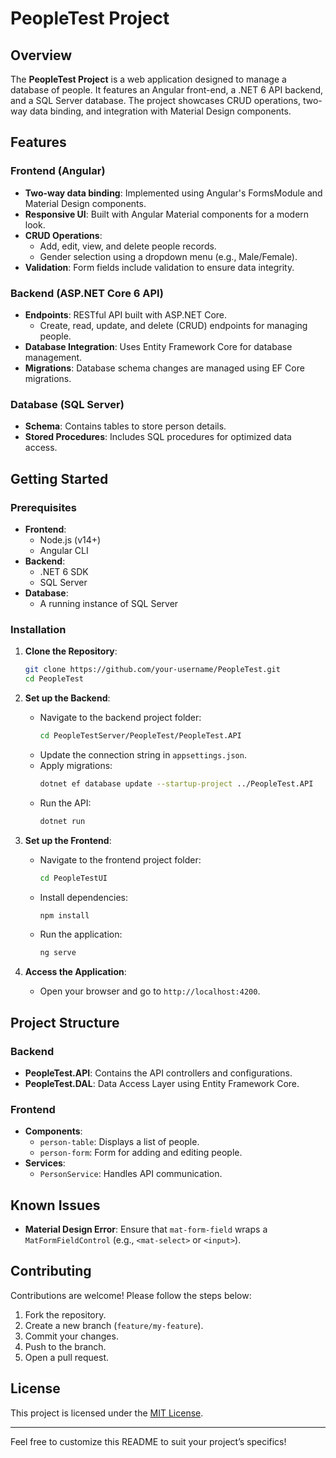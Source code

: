 # PeopleTest Project

## Overview
The **PeopleTest Project** is a web application designed to manage a database of people. It features an Angular front-end, a .NET 6 API backend, and a SQL Server database. The project showcases CRUD operations, two-way data binding, and integration with Material Design components.

## Features

### Frontend (Angular)
- **Two-way data binding**: Implemented using Angular's FormsModule and Material Design components.
- **Responsive UI**: Built with Angular Material components for a modern look.
- **CRUD Operations**: 
  - Add, edit, view, and delete people records.
  - Gender selection using a dropdown menu (e.g., Male/Female).
- **Validation**: Form fields include validation to ensure data integrity.

### Backend (ASP.NET Core 6 API)
- **Endpoints**: RESTful API built with ASP.NET Core.
  - Create, read, update, and delete (CRUD) endpoints for managing people.
- **Database Integration**: Uses Entity Framework Core for database management.
- **Migrations**: Database schema changes are managed using EF Core migrations.

### Database (SQL Server)
- **Schema**: Contains tables to store person details.
- **Stored Procedures**: Includes SQL procedures for optimized data access.

## Getting Started

### Prerequisites
- **Frontend**:
  - Node.js (v14+)
  - Angular CLI
- **Backend**:
  - .NET 6 SDK
  - SQL Server
- **Database**:
  - A running instance of SQL Server

### Installation
1. **Clone the Repository**:
   ```bash
   git clone https://github.com/your-username/PeopleTest.git
   cd PeopleTest
   ```

2. **Set up the Backend**:
   - Navigate to the backend project folder:
     ```bash
     cd PeopleTestServer/PeopleTest/PeopleTest.API
     ```
   - Update the connection string in `appsettings.json`.
   - Apply migrations:
     ```bash
     dotnet ef database update --startup-project ../PeopleTest.API
     ```
   - Run the API:
     ```bash
     dotnet run
     ```

3. **Set up the Frontend**:
   - Navigate to the frontend project folder:
     ```bash
     cd PeopleTestUI
     ```
   - Install dependencies:
     ```bash
     npm install
     ```
   - Run the application:
     ```bash
     ng serve
     ```

4. **Access the Application**:
   - Open your browser and go to `http://localhost:4200`.

## Project Structure

### Backend
- **PeopleTest.API**: Contains the API controllers and configurations.
- **PeopleTest.DAL**: Data Access Layer using Entity Framework Core.

### Frontend
- **Components**:
  - `person-table`: Displays a list of people.
  - `person-form`: Form for adding and editing people.
- **Services**:
  - `PersonService`: Handles API communication.

## Known Issues
- **Material Design Error**: Ensure that `mat-form-field` wraps a `MatFormFieldControl` (e.g., `<mat-select>` or `<input>`).

## Contributing
Contributions are welcome! Please follow the steps below:
1. Fork the repository.
2. Create a new branch (`feature/my-feature`).
3. Commit your changes.
4. Push to the branch.
5. Open a pull request.

## License
This project is licensed under the [MIT License](LICENSE).

---
Feel free to customize this README to suit your project’s specifics!
